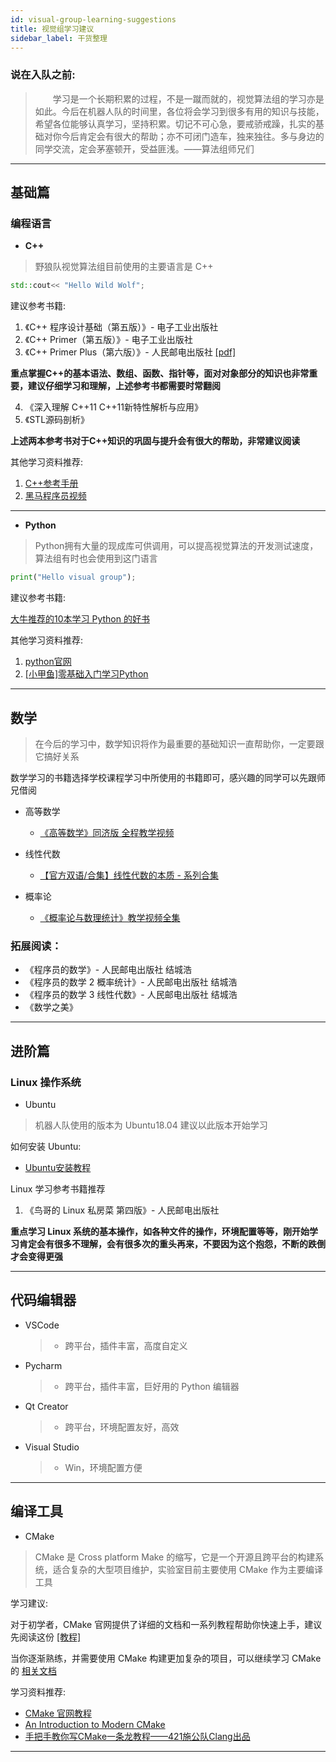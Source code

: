 ```yaml
---
id: visual-group-learning-suggestions
title: 视觉组学习建议
sidebar_label: 干货整理
---
```


### 说在入队之前:
> &emsp;&emsp;学习是一个长期积累的过程，不是一蹴而就的，视觉算法组的学习亦是如此。今后在机器人队的时间里，各位将会学习到很多有用的知识与技能，希望各位能够认真学习，坚持积累。切记不可心急，要戒骄戒躁，扎实的基础对你今后肯定会有很大的帮助；亦不可闭门造车，独来独往。多与身边的同学交流，定会茅塞顿开，受益匪浅。——算法组师兄们

--- 

## 基础篇 
### 编程语言
- **C++**
> 野狼队视觉算法组目前使用的主要语言是 C++

``` cc
std::cout<< "Hello Wild Wolf";
```

建议参考书籍:
1. 《C++ 程序设计基础（第五版）》- 电子工业出版社
2. 《C++ Primer（第五版）》- 电子工业出版社
3. 《C++ Primer Plus（第六版）》- 人民邮电出版社 [[pdf]](https://www.roboxx.ltd/wp-content/uploads/2021/08/C-Primer-Plus%E7%AC%AC6%E7%89%88%E4%B8%AD%E6%96%87%E7%89%88.pdf)

**重点掌握C++的基本语法、数组、函数、指针等，面对对象部分的知识也非常重要，建议仔细学习和理解，上述参考书都需要时常翻阅**

4. 《深入理解 C++11 C++11新特性解析与应用》
5. 《STL源码剖析》

**上述两本参考书对于C++知识的巩固与提升会有很大的帮助，非常建议阅读**

其他学习资料推荐:
1. [C++参考手册](https://zh.cppreference.com/w/%E9%A6%96%E9%A1%B5)
2. [黑马程序员视频](https://www.bilibili.com/video/BV1et411b73Z?p=1)

--- 

- **Python**
> Python拥有大量的现成库可供调用，可以提高视觉算法的开发测试速度，算法组有时也会使用到这门语言

``` py
print("Hello visual group");
```

建议参考书籍:

[大牛推荐的10本学习 Python 的好书](https://zhuanlan.zhihu.com/p/53454574)

其他学习资料推荐:
1. [python官网](https://www.python.org/)
2. [[小甲鱼]零基础入门学习Python](https://www.bilibili.com/video/av4050443?from=search&seid=938585787097256444)

--- 

## 数学
> 在今后的学习中，数学知识将作为最重要的基础知识一直帮助你，一定要跟它搞好关系

数学学习的书籍选择学校课程学习中所使用的书籍即可，感兴趣的同学可以先跟师兄借阅

- 高等数学
  - [《高等数学》同济版 全程教学视频](https://www.bilibili.com/video/BV1Eb411u7Fw?from=search&seid=2254625475790689934)

- 线性代数
  - [【官方双语/合集】线性代数的本质 - 系列合集](https://www.bilibili.com/video/BV1ys411472E)

- 概率论
  - [《概率论与数理统计》教学视频全集](https://www.bilibili.com/video/BV1ot411y7mU?from=search&seid=515663578704692055)

### 拓展阅读：
- 《程序员的数学》- 人民邮电出版社 结城浩
- 《程序员的数学 2 概率统计》- 人民邮电出版社 结城浩
- 《程序员的数学 3 线性代数》- 人民邮电出版社 结城浩
- 《数学之美》 

--- 

## 进阶篇 
### Linux 操作系统
- Ubuntu
> 机器人队使用的版本为 Ubuntu18.04 建议以此版本开始学习

如何安装 Ubuntu:
- [Ubuntu安装教程](https://blog.csdn.net/weixin_43793181/article/details/103106093)

Linux 学习参考书籍推荐
1. 《鸟哥的 Linux 私房菜 第四版》- 人民邮电出版社

**重点学习 Linux 系统的基本操作，如各种文件的操作，环境配置等等，刚开始学习肯定会有很多不理解，会有很多次的重头再来，不要因为这个抱怨，不断的跌倒才会变得更强**

---

## 代码编辑器
- VSCode
  >- 跨平台，插件丰富，高度自定义

- Pycharm
  >- 跨平台，插件丰富，巨好用的 Python 编辑器  

- Qt Creator
  >- 跨平台，环境配置友好，高效

- Visual Studio
  >- Win，环境配置方便

---

## 编译工具
- CMake
> CMake 是 Cross platform Make 的缩写，它是一个开源且跨平台的构建系统，适合复杂的大型项目维护，实验室目前主要使用 CMake 作为主要编译工具

学习建议:

对于初学者，CMake 官网提供了详细的文档和一系列教程帮助你快速上手，建议先阅读这份 [[教程]](https://cmake.org/cmake/help/latest/guide/tutorial/)

当你逐渐熟练，并需要使用 CMake 构建更加复杂的项目，可以继续学习 CMake 的 [相关文档](https://cmake.org/cmake/help/latest/#reference-manuals)

学习资料推荐:
- [CMake 官网教程](https://cmake.org/cmake/help/latest/guide/tutorial/)
- [An Introduction to Modern CMake](https://cliutils.gitlab.io/modern-cmake/)
- [手把手教你写CMake一条龙教程——421施公队Clang出品](https://www.bilibili.com/video/BV16V411k7eF?from=search&seid=9486549421722298133)

---


